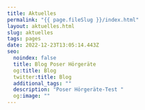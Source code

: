 ```yaml
---
title: Aktuelles
permalink: "{{ page.fileSlug }}/index.html"
layout: aktuelles.html
slug: aktuelles
tags: pages
date: 2022-12-23T13:05:14.443Z
seo:
  noindex: false
  title: Blog Poser Hörgeräte
  og:title: Blog
  twitter:title: Blog
  additional_tags: ""
  description: "Poser Hörgeräte-Test "
  og:image: ""
---
```

